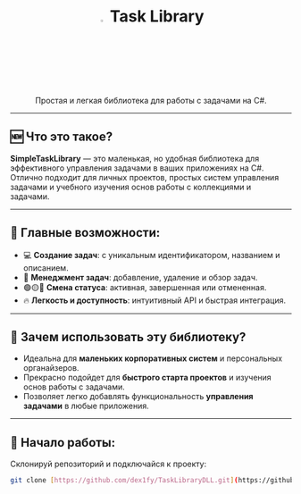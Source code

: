 <div align="center">
<h1><img width="3%" alt="tasks-icon" src="https://cdn-icons-png.flaticon.com/512/5674/5674483.png"> Task Library </h1>
<p>Простая и легкая библиотека для работы с задачами на C#.</p>
</div>

---

## 🆕 Что это такое?
**SimpleTaskLibrary** — это маленькая, но удобная библиотека для эффективного управления задачами в ваших приложениях на C#. Отлично подходит для личных проектов, простых систем управления задачами и учебного изучения основ работы с коллекциями и задачами.

---

## 🦸 Главные возможности:

- 💻 **Создание задач**: с уникальным идентификатором, названием и описанием.
- 🔄 **Менеджмент задач**: добавление, удаление и обзор задач.
- 🟢🟡🔴 **Смена статуса**: активная, завершенная или отмененная.
- 🔥 **Легкость и доступность**: интуитивный API и быстрая интеграция.

---

## 📌 Зачем использовать эту библиотеку?

- Идеальна для **маленьких корпоративных систем** и персональных органайзеров.
- Прекрасно подойдет для **быстрого старта проектов** и изучения основ работы с задачами.
- Позволяет легко добавлять функциональность **управления задачами** в любые приложения.

---

## 🚀 Начало работы:

Склонируй репозиторий и подключайся к проекту:

```bash
git clone [https://github.com/dex1fy/TaskLibraryDLL.git](https://github.com/dex1fy/TaskLibraryDLL.git)
